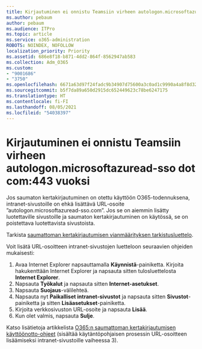 ```yaml
---
title: Kirjautuminen ei onnistu Teamsiin virheen autologon.microsoftazuread-sso.com:443 vuoksi
ms.author: pebaum
author: pebaum
ms.audience: ITPro
ms.topic: article
ms.service: o365-administration
ROBOTS: NOINDEX, NOFOLLOW
localization_priority: Priority
ms.assetid: 686e8f18-b871-4dd2-864f-8562947ab583
ms.collection: Adm_O365
ms.custom:
- "9001686"
- "3750"
ms.openlocfilehash: 6671a63d97f24fadc9b34907d75600a3c0ad1c9990a4a8f8d32034c11e8a952e
ms.sourcegitcommit: b5f7da89a650d2915dc652449623c78be6247175
ms.translationtype: HT
ms.contentlocale: fi-FI
ms.lasthandoff: 08/05/2021
ms.locfileid: "54038397"
---
```

# <a name="unable-to-log-into-teams-due-to-error-autologonmicrosoftazuread-sso-dot-com443"></a>Kirjautuminen ei onnistu Teamsiin virheen autologon.microsoftazuread-sso dot com:443 vuoksi

Jos saumaton kertakirjautuminen on otettu käyttöön O365-todennuksena, intranet-sivustoille on ehkä lisättävä URL-osoite ”autologon.microsoftazuread-sso.com”.  Jos se on aiemmin lisätty luotettaville sivustoille ja saumaton kertakirjautuminen on käytössä, se on poistettava luotettavista sivustoista.

Tarkista [saumattoman kertakirjautumisen vianmäärityksen tarkistusluettelo](https://docs.microsoft.com/azure/active-directory/hybrid/tshoot-connect-sso#troubleshooting-checklist).

Voit lisätä URL-osoitteen intranet-sivustojen luetteloon seuraavien ohjeiden mukaisesti:

1. Avaa Internet Explorer napsauttamalla **Käynnistä**-painiketta. Kirjoita hakukenttään Internet Explorer ja napsauta sitten tulosluettelosta **Internet Explorer**.
2. Napsauta **Työkalut** ja napsauta sitten **Internet-asetukset**.
3. Napsauta **Suojaus**-välilehteä.
4. Napsauta nyt **Paikalliset intranet-sivustot** ja napsauta sitten **Sivustot**-painiketta ja sitten **Lisäasetukset**-painiketta.
5. Kirjoita verkkosivuston URL-osoite ja napsauta **Lisää**.
6. Kun olet valmis, napsauta **Sulje**.

Katso lisätietoja artikkelista [O365:n saumattoman kertakirjautumisen käyttöönotto-ohjeet](https://docs.microsoft.com/azure/active-directory/hybrid/how-to-connect-sso-quick-start) (sisältää käytäntöpohjaisen prosessin URL-osoitteen lisäämiseksi intranet-sivustoille vaiheessa 3).
